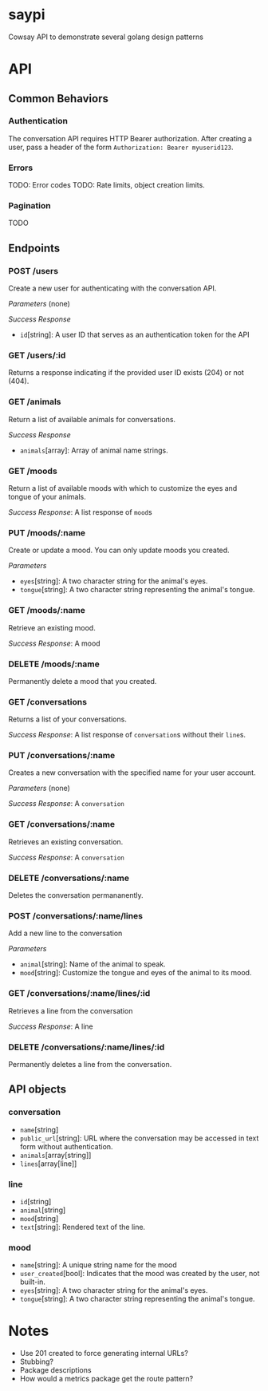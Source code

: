 # saypi
Cowsay API to demonstrate several golang design patterns

# API

## Common Behaviors

### Authentication

The conversation API requires HTTP Bearer authorization. After creating a user, pass a header of the form `Authorization: Bearer myuserid123`.

### Errors

TODO: Error codes
TODO: Rate limits, object creation limits.


### Pagination

TODO

## Endpoints

### POST /users

Create a new user for authenticating with the conversation API.

*Parameters* (none)

*Success Response*
* `id`[string]: A user ID that serves as an authentication token for the API

### GET /users/:id

Returns a response indicating if the provided user ID exists (204) or not (404).

### GET /animals

Return a list of available animals for conversations.

*Success Response*
* `animals`[array]: Array of animal name strings.

### GET /moods

Return a list of available moods with which to customize the eyes and
tongue of your animals.

*Success Response*: A list response of `mood`s

### PUT /moods/:name

Create or update a mood. You can only update moods you created.

*Parameters*
* `eyes`[string]: A two character string for the animal's eyes.
* `tongue`[string]: A two character string representing the animal's tongue.

### GET /moods/:name

Retrieve an existing mood.

*Success Response*: A mood

### DELETE /moods/:name

Permanently delete a mood that you created.

### GET /conversations

Returns a list of your conversations.

*Success Response*: A list response of `conversation`s without their `line`s.

### PUT /conversations/:name

Creates a new conversation with the specified name for your user account.

*Parameters* (none)

*Success Response*: A `conversation`

### GET /conversations/:name

Retrieves an existing conversation. 

*Success Response*: A `conversation`

### DELETE /conversations/:name

Deletes the conversation permananently.

### POST /conversations/:name/lines

Add a new line to the conversation

*Parameters*
* `animal`[string]: Name of the animal to speak.
* `mood`[string]: Customize the tongue and eyes of the animal to its mood. 

### GET /conversations/:name/lines/:id

Retrieves a line from the conversation

*Success Response*: A line

### DELETE /conversations/:name/lines/:id

Permanently deletes a line from the conversation.

## API objects

### conversation
* `name`[string]
* `public_url`[string]: URL where the conversation may be accessed in text form without authentication.
* `animals`[array[string]]
* `lines`[array[line]]

### line

* `id`[string]
* `animal`[string]
* `mood`[string]
* `text`[string]: Rendered text of the line.

### mood
* `name`[string]: A unique string name for the mood
* `user_created`[bool]: Indicates that the mood was created by the user, not built-in.
* `eyes`[string]: A two character string for the animal's eyes.
* `tongue`[string]: A two character string representing the animal's tongue.

# Notes
* Use 201 created to force generating internal URLs?
* Stubbing?
* Package descriptions
* How would a metrics package get the route pattern?
